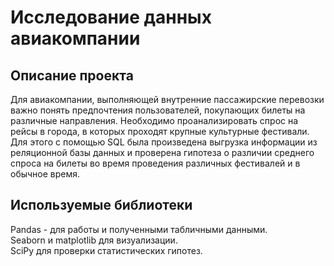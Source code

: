 
# Исследование данных авиакомпании

## Описание проекта

Для авиакомпании, выполняющей внутренние пассажирские перевозки важно понять предпочтения пользователей, покупающих билеты на различные направления. Необходимо проанализировать спрос на рейсы в города, в которых проходят крупные культурные фестивали. Для этого с помощью SQL была произведена выгрузка информации из реляционной базы данных и проверена гипотеза о различии среднего спроса на билеты во время проведения различных фестивалей и в обычное время. 

## Используемые библиотеки 

Pandas - для работы и полученными табличными данными.   
Seaborn и matplotlib для визуализации.  
SciPy для проверки статистических гипотез.
